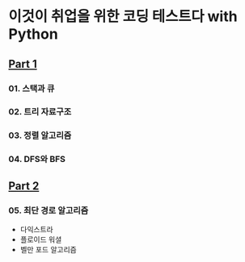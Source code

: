 # 이것이 취업을 위한 코딩 테스트다 with Python

## [Part 1][id]
[id]: https://github.com/Hwangmi09/Python_eLearning/blob/main/algorithm/01_%EC%95%8C%EA%B3%A0%EB%A6%AC%EC%A6%98.ipynb

### 01. 스택과 큐

### 02. 트리 자료구조

### 03. 정렬 알고리즘

### 04. DFS와 BFS

## [Part 2](https://github.com/Hwangmi09/Python_eLearning/blob/main/algorithm/02_%EC%95%8C%EA%B3%A0%EB%A6%AC%EC%A6%98.ipynb)

### 05. 최단 경로 알고리즘

- 다익스트라
- 플로이드 워셜
- 벨만 포드 알고리즘

